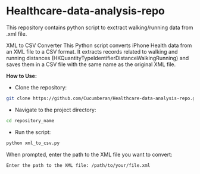 # Healthcare-data-analysis-repo
This repository contains python script to exctract walking/running data from .xml file.

XML to CSV Converter
This Python script converts iPhone Health data from an XML file to a CSV format. 
It extracts records related to walking and running distances (HKQuantityTypeIdentifierDistanceWalkingRunning) and saves them in a CSV file with the same name as the original XML file.

**How to Use:**
- Clone the repository:

```bash
git clone https://github.com/Cucumberan/Healthcare-data-analysis-repo.git
```
- Navigate to the project directory:

```bash
cd repository_name
```
- Run the script:
```bash
python xml_to_csv.py
```
When prompted, enter the path to the XML file you want to convert:

```bash
Enter the path to the XML file: /path/to/your/file.xml
```
